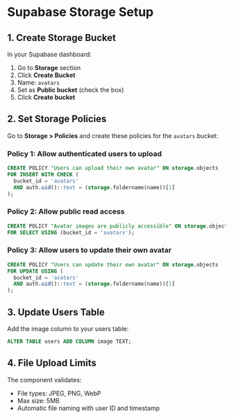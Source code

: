 # Supabase Storage Setup

## 1. Create Storage Bucket

In your Supabase dashboard:

1. Go to **Storage** section
2. Click **Create Bucket**
3. Name: `avatars`
4. Set as **Public bucket** (check the box)
5. Click **Create bucket**

## 2. Set Storage Policies

Go to **Storage > Policies** and create these policies for the `avatars` bucket:

### Policy 1: Allow authenticated users to upload
```sql
CREATE POLICY "Users can upload their own avatar" ON storage.objects
FOR INSERT WITH CHECK (
  bucket_id = 'avatars' 
  AND auth.uid()::text = (storage.foldername(name))[1]
);
```

### Policy 2: Allow public read access
```sql
CREATE POLICY "Avatar images are publicly accessible" ON storage.objects
FOR SELECT USING (bucket_id = 'avatars');
```

### Policy 3: Allow users to update their own avatar
```sql
CREATE POLICY "Users can update their own avatar" ON storage.objects
FOR UPDATE USING (
  bucket_id = 'avatars' 
  AND auth.uid()::text = (storage.foldername(name))[1]
);
```

## 3. Update Users Table

Add the image column to your users table:

```sql
ALTER TABLE users ADD COLUMN image TEXT;
```

## 4. File Upload Limits

The component validates:
- File types: JPEG, PNG, WebP
- Max size: 5MB
- Automatic file naming with user ID and timestamp